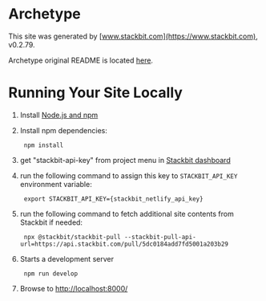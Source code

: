 # Archetype

This site was generated by [www.stackbit.com](https://www.stackbit.com), v0.2.79.

Archetype original README is located [here](./README.theme.md).

# Running Your Site Locally

1. Install [Node.js and npm](https://nodejs.org/en/)

1. Install npm dependencies:

        npm install

1. get "stackbit-api-key" from project menu in [Stackbit dashboard](https://app.stackbit.com/dashboard)

1. run the following command to assign this key to `STACKBIT_API_KEY` environment variable:

        export STACKBIT_API_KEY={stackbit_netlify_api_key}

1. run the following command to fetch additional site contents from Stackbit if needed:

        npx @stackbit/stackbit-pull --stackbit-pull-api-url=https://api.stackbit.com/pull/5dc0184add7fd5001a203b29

1. Starts a development server

        npm run develop

1. Browse to [http://localhost:8000/](http://localhost:8000/)
